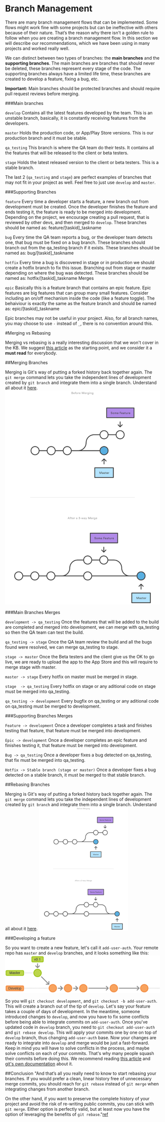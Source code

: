 # Branch Management
There are many branch management flows that can be implemented. Some flows might work fine with some projects but can be ineffective with others because of their nature. That’s the reason why there isn't a golden rule to follow when you are creating a branch management flow.
In this section we will describe our recommendations, which we have been using in many projects and worked really well.

We can distinct between two types of branches: the **main branches** and the **supporting branches**. The main branches are branches that should never be deleted, these branches represent every stage of the code. The supporting branches always have a limited life time, these branches are created to develop a feature, fixing a bug, etc.

**Important:** Main branches should be protected branches and should require pull request reviews before merging.

###Main branches

`develop` Contains all the latest features developed by the team. This is an unstable branch, basically, it is constantly receiving features from the developers.

`master` Holds the production code, or App/Play Store versions. This is our production branch and it must be stable.

`qa_testing` This branch is where the QA team do their tests. It contains all the features that will be released to the client or beta testers.

`stage` Holds the latest released version to the client or beta testers. This is a stable branch.

The last 2 (`qa_testing` and `stage`) are perfect examples of branches that may not fit in your project as well. Feel free to just use `develop` and `master`.

###Supporting Branches

`feature` Every time a developer starts a feature, a new branch out from development must be created. Once the developer finishes the feature and ends testing it, the feature is ready to be merged into development. Depending on the project, we encourage creating a pull request, that is reviewed by other devs, and then merged to `develop`.
These branches should be named as:
feature/[taskid]_taskname

`bug` Every time the QA team reports a bug, or the developer team detects one, that bug must be fixed on a bug branch. These branches should branch out from the qa_testing branch if it exists.
These branches should be named as:
bug/[taskid]_taskname

`hotfix` Every time a bug is discovered in stage or in production we should create a hotfix branch to fix this issue. Branching out from stage or master depending on where the bug was detected.
These branches should be named as:
hotfix/[taskid]_taskname
Merges

`epic` Basically this is a feature branch that contains an epic feature. Epic features are big features that can group many small features. Consider including an on/off mechanism inside the code (like a feature toggle). The behaiviour is exactly the same as the feature branch and should be named as:
epic/[taskid]_taskname

Epic branches may not be useful in your project. Also, for all branch names, you may choose to use `-` instead of `_`, there is no convention around this.

#Merging vs Rebasing

Merging vs rebasing is a really interesting discussion that we won't cover in the KB. We suggest <a href="https://www.atlassian.com/git/tutorials/merging-vs-rebasing">this article</a> as the starting point, and we consider it a **must read** for everybody.

##Merging Branches

Merging is Git's way of putting a forked history back together again. The `git merge` command lets you take the independent lines of development created by `git branch` and integrate them into a single branch.
Understand all about it <a href="https://www.atlassian.com/git/tutorials/git-merge">here</a>.
![Merge illustration](imgs/git-merge.svg)

###Main Branches Merges

`development -> qa_testing` Once the features that will be added to the build are completed and merged into development, we can merge with qa_testing so then the QA team can test the build.

`qa_testing -> stage` Once the QA team review the build and all the bugs found were resolved, we can merge qa_testing to stage.

`stage -> master` Once the Beta testers and the client give us the OK to go live, we are ready to upload the app to the App Store and this will require to merge stage with master.

`master -> stage` Every hotfix on master must be merged in stage.

`stage  -> qa_testing` Every hotfix on stage or any aditional code on stage must be merged into qa_testing.

`qa_testing -> development` Every bugfix on qa_testing or any aditional code on qa_testing must be merged to development.


###Supporting Branches Merges

`Feature -> development` Once a developer completes a task and finishes testing that feature, that feature must be merged into development.

`Epic -> development` Once a developer completes an epic feature and finishes testing it, that feature must be merged into development.

`Bug -> qa_testing` Once a developer fixes a bug detected on qa_testing, that fix must be merged into qa_testing.

`Hotfix -> Stable branch (stage or master)` Once a developer fixes a bug detected on a stable branch, it must be merged to that stable branch.

##Rebasing Branches

Merging is Git's way of putting a forked history back together again. The `git merge` command lets you take the independent lines of development created by `git branch` and integrate them into a single branch.
Understand all about it [here](https://www.atlassian.com/git/tutorials/git-merge).
<img src="imgs/git-merge.svg" height="400px">

###Developing a feature

So you want to create a new feature, let's call it `add-user-auth`. Your remote repo has `master` and `develop` branches, and it looks something like this:
![Merge illustration](imgs/master-dev.png)

So you will `git checkout development`, and `git checkout -b add-user-auth`. This will create a branch out of the tip of `develop`. Let's say your feature takes a couple of days of development. In the meantime, someone introduced changes to `develop`, and now you have to fix some conflicts before being able to integrate commits on `add-user-auth`. Once you've updated code in `develop` branch, you need to `git checkout add-user-auth` and `git rebase develop`. This will apply your commits one by one on top of `develop` branch, thus changing `add-user-auth` base. Now your changes are ready to integrate into `develop` and merge would be just a fast-forward. Keep in mind you will have to solve conflicts in the process, and maybe solve conflicts on each of your commits. That's why many people squash their commits before doing this. We recommend reading [this article](https://robots.thoughtbot.com/git-interactive-rebase-squash-amend-rewriting-history#squash-commits-together) and [git's own documentation](https://git-scm.com/book/en/v2/Git-Tools-Rewriting-History) about it.


##Conclusion
"And that’s all you really need to know to start rebasing your branches. If you would prefer a clean, linear history free of unnecessary merge commits, you should reach for `git rebase` instead of `git merge` when integrating changes from another branch.

On the other hand, if you want to preserve the complete history of your project and avoid the risk of re-writing public commits, you can stick with `git merge`. Either option is perfectly valid, but at least now you have the option of leveraging the benefits of `git rebase`."[ref](https://www.atlassian.com/git/tutorials/merging-vs-rebasing#summary)